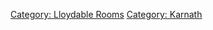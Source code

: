 [Category: Lloydable Rooms](Category:_Lloydable_Rooms "wikilink")
[Category: Karnath](Category:_Karnath "wikilink")

